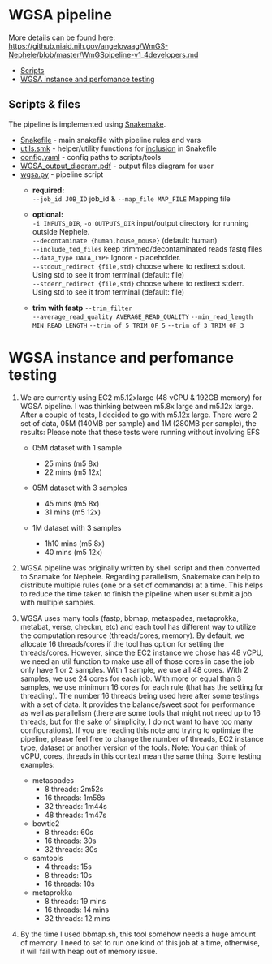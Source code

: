 # WGSA pipeline #
More details can be found here: https://github.niaid.nih.gov/angelovaag/WmGS-Nephele/blob/master/WmGSpipeline-v1_4developers.md

- [Scripts](#scripts--files)
- [WGSA instance and perfomance testing](#wgsa-instance-and-perfomance-testing)

## Scripts & files

The pipeline is implemented using [Snakemake](https://snakemake.readthedocs.io/).

- [Snakefile](Snakefile) - main snakefile with pipeline rules and vars
- [utils.smk](utils.smk) - helper/utility functions for [inclusion](https://snakemake.readthedocs.io/en/stable/tutorial/additional_features.html?highlight=include#modularization) in Snakefile
- [config.yaml](config.yaml) - config paths to scripts/tools
- [WGSA_output_diagram.pdf](WGSA_output_diagram.pdf) - output files diagram for user
- [wgsa.py](wgsa.py) - pipeline script
  - **required:**  
      `--job_id JOB_ID`  job_id & `--map_file MAP_FILE`   Mapping file
  - **optional:**  
      `-i INPUTS_DIR`, `-o OUTPUTS_DIR`  input/output directory for running outside Nephele.  
      `--decontaminate {human,house_mouse}` (default: human)  
      `--include_ted_files` keep trimmed/decontaminated reads fastq files  
      `--data_type DATA_TYPE` Ignore - placeholder.  
      `--stdout_redirect {file,std}` choose where to redirect stdout. Using std to see it
                            from terminal (default: file)  
      `--stderr_redirect {file,std}` choose where to redirect stderr. Using std to see it
                            from terminal (default: file)  
      
  - **trim with fastp** `--trim_filter`  
      `--average_read_quality AVERAGE_READ_QUALITY`
      `--min_read_length MIN_READ_LENGTH`
      `--trim_of_5 TRIM_OF_5`
      `--trim_of_3 TRIM_OF_3`
  
  

# WGSA instance and perfomance testing
1. We are currently using EC2 m5.12xlarge (48 vCPU & 192GB memory) for WGSA pipeline. I was thinking between m5.8x large and m5.12x large. After a couple of tests, I decided to go with m5.12x large. There were 2 set of data, 05M (140MB per sample) and 1M (280MB per sample), the results:
Please note that these tests were running without involving EFS

    - 05M dataset with 1 sample
        - 25 mins (m5 8x)
        - 22 mins (m5 12x)

    - 05M dataset with 3 samples
        - 45 mins (m5 8x)
        - 31 mins (m5 12x)

    - 1M  dataset with 3 samples 
        - 1h10 mins (m5 8x)
        - 40 mins (m5 12x)

2. WGSA pipeline was originally written by shell script and then converted to Snamake for Nephele. Regarding parallelism, Snakemake can help to distribute multiple rules (one or a set of commands) at a time. This helps to reduce the time taken to finish the pipeline when user submit a job with multiple samples. 

3. WGSA uses many tools (fastp, bbmap, metaspades, metaprokka, metabat, verse, checkm, etc) and each tool has different way to utilize the computation resource (threads/cores, memory). By default, we allocate 16 threads/cores if the tool has option for setting the threads/cores. However, since the EC2 instance we chose has 48 vCPU, we need an util function to make use all of those cores in case the job only have 1 or 2 samples. With 1 sample, we use all 48 cores. With 2 samples, we use 24 cores for each job. With more or equal than 3 samples, we use minimum 16 cores for each rule (that has the setting for threading). The number 16 threads being used here after some testings with a set of data. It provides the balance/sweet spot for performance as well as parallelism (there are some tools that might not need up to 16 threads, but for the sake of simplicity, I do not want to have too many configurations). If you are reading this note and trying to optimize the pipeline, please feel free to change the number of threads, EC2 instance type, dataset or another version of the tools. 
Note: You can think of vCPU, cores, threads in this context mean the same thing. 
Some testing examples:
    - metaspades
        - 8  threads: 2m52s
        - 16 threads: 1m58s
        - 32 threads: 1m44s
        - 48 threads: 1m47s
    - bowtie2
        - 8  threads: 60s
        - 16 threads: 30s
        - 32 threads: 30s
    - samtools
        - 4 threads:  15s
        - 8 threads:  10s
        - 16 threads: 10s
    - metaprokka
        - 8 threads: 19 mins
        - 16 threads: 14 mins
        - 32 threads: 12 mins

4. By the time I used bbmap.sh, this tool somehow needs a huge amount of memory. I need to set to run one kind of this job at a time, otherwise, it will fail with heap out of memory issue.

